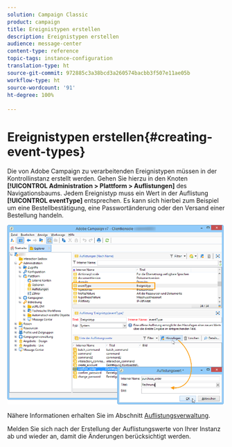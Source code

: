 ```yaml
---
solution: Campaign Classic
product: campaign
title: Ereignistypen erstellen
description: Ereignistypen erstellen
audience: message-center
content-type: reference
topic-tags: instance-configuration
translation-type: ht
source-git-commit: 972885c3a38bcd3a260574bacbb3f507e11ae05b
workflow-type: ht
source-wordcount: '91'
ht-degree: 100%

---
```



# Ereignistypen erstellen{#creating-event-types}

Die von Adobe Campaign zu verarbeitenden Ereignistypen müssen in der Kontrollinstanz erstellt werden. Gehen Sie hierzu in den Knoten **[!UICONTROL Administration > Plattform > Auflistungen]** des Navigationsbaums. Jedem Ereignistyp muss ein Wert in der Auflistung **[!UICONTROL eventType]** entsprechen. Es kann sich hierbei zum Beispiel um eine Bestellbestätigung, eine Passwortänderung oder den Versand einer Bestellung handeln.

![](assets/messagecenter_eventtype_enum_001.png)

Nähere Informationen erhalten Sie im Abschnitt [Auflistungsverwaltung](../../platform/using/managing-enumerations.md).

Melden Sie sich nach der Erstellung der Auflistungswerte von Ihrer Instanz ab und wieder an, damit die Änderungen berücksichtigt werden.
